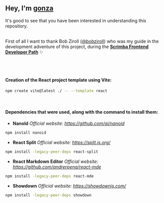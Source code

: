 
## Hey, I'm **[gonza](https://www.gonza.uno/)**
It's good to see that you have been interested in understanding this repository.<br><br>



First of all I want to thank Bob Ziroll ([@bobziroll](https://twitter.com/bobziroll)) 
who was my guide in the development adventure of this project, 
during the **[Scrimba Frontend Developer Path](https://scrimba.com/)** ✨<br><br><br><br>






#### Creation of the React project template using Vite:
```bash
npm create vite@latest ./ -- --template react
```

<br>

#### Dependencies that were used, along with the command to install them:

* **NanoId**
_Official website: https://github.com/ai/nanoid_
```bash
npm install nanoid
```

* **React Split**
_Official website: https://split.js.org/_
```bash
npm install -legacy-peer-deps react-split
```

* **React Markdown Editor**
_Official website: https://github.com/andrerpena/react-mde_ 
```bash
npm install -legacy-peer-deps react-mde
```
* **Showdown**
_Official website: https://showdownjs.com/_
```bash
npm install -legacy-peer-deps showdown
```